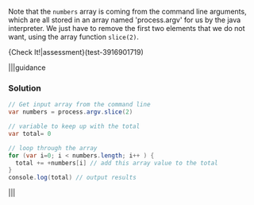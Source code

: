 Note that the `numbers` array is coming from the command line arguments, which are all stored in an array named 'process.argv' for us by the java interpreter. We just have to remove the first two elements that we do not want, using the array function `slice(2)`.

{Check It!|assessment}(test-3916901719)

|||guidance
### Solution
```java
// Get input array from the command line
var numbers = process.argv.slice(2)

// variable to keep up with the total 
var total= 0 

// loop through the array
for (var i=0; i < numbers.length; i++ ) {
  total += +numbers[i] // add this array value to the total
}
console.log(total) // output results
```
|||